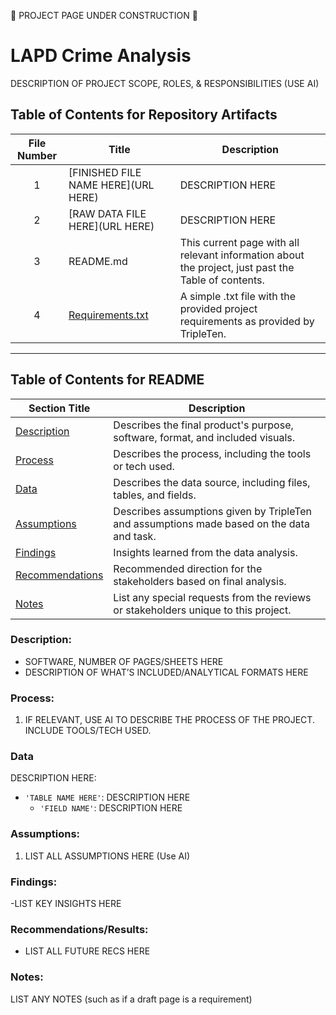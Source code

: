 🚧 PROJECT PAGE UNDER CONSTRUCTION 🚧

# LAPD Crime Analysis

DESCRIPTION OF PROJECT SCOPE, ROLES, & RESPONSIBILITIES (USE AI)

<!--
🎥 **The Loom Video Overview** can be found [HERE]()
-->

## Table of Contents for Repository Artifacts
| File Number | Title | Description |
| :---------: | ----- | ----------- |
| 1 | [FINISHED FILE NAME HERE](URL HERE) | DESCRIPTION HERE |
| 2 | [RAW DATA FILE HERE](URL HERE) | DESCRIPTION HERE |
| 3 | README.md | This current page with all relevant information about the project, just past the Table of contents. |
| 4 | [Requirements.txt](https://github.com/Tiffany-Bergett/Data_Analytic_Projects/blob/main/LAPD/Requirements.txt) | A simple .txt file with the provided project requirements as provided by TripleTen. |

---

## Table of Contents for README
| Section Title | Description |
| ------------- | ----------- |
| [Description](https://github.com/Tiffany-Bergett/Data_Analytic_Projects/tree/main/LAPD#description) | Describes the final product's purpose, software, format, and included visuals. |
| [Process](https://github.com/Tiffany-Bergett/Data_Analytic_Projects/tree/main/LAPD#process) | Describes the process, including the tools or tech used. |
| [Data](https://github.com/Tiffany-Bergett/Data_Analytic_Projects/tree/main/LAPD#data) | Describes the data source, including files, tables, and fields. |
| [Assumptions](https://github.com/Tiffany-Bergett/Data_Analytic_Projects/tree/main/LAPD#assumptions) | Describes assumptions given by TripleTen and assumptions made based on the data and task. |
| [Findings](https://github.com/Tiffany-Bergett/Data_Analytic_Projects/tree/main/LAPD#findings) | Insights learned from the data analysis. |
| [Recommendations](https://github.com/Tiffany-Bergett/Data_Analytic_Projects/tree/main/LAPD#recommendations) | Recommended direction for the stakeholders based on final analysis. |
| [Notes](https://github.com/Tiffany-Bergett/Data_Analytic_Projects/tree/main/LAPD#notes) | List any special requests from the reviews or stakeholders unique to this project. |

### Description:
- SOFTWARE, NUMBER OF PAGES/SHEETS HERE
- DESCRIPTION OF WHAT’S INCLUDED/ANALYTICAL FORMATS HERE
<!--
**OG PROJECT** can be found [HERE]().  
-->

### Process:
1) IF RELEVANT, USE AI TO DESCRIBE THE PROCESS OF THE PROJECT. INCLUDE TOOLS/TECH USED.

### Data
DESCRIPTION HERE:
- `'TABLE NAME HERE'`: DESCRIPTION HERE
    - `'FIELD NAME'`: DESCRIPTION HERE
<!--
**Raw Data** can be found [HERE]().  
-->

### Assumptions:
1) LIST ALL ASSUMPTIONS HERE (Use AI)

### Findings:
-LIST KEY INSIGHTS HERE

### Recommendations/Results:
- LIST ALL FUTURE RECS HERE

### Notes:
LIST ANY NOTES (such as if a draft page is a requirement)
